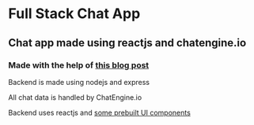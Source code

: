 # Full Stack Chat App

## Chat app made using reactjs and chatengine.io

### Made with the help of [this blog post](https://blog.chatengine.io/fullstack-chat/nodejs-reactjs)


Backend is made using nodejs and express

All chat data is handled by ChatEngine.io

Backend uses reactjs and [some prebuilt UI components](https://www.npmjs.com/package/react-chat-engine-advanced)
